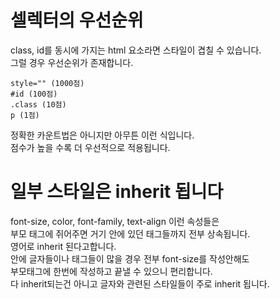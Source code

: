 # 셀렉터의 우선순위

class, id를 동시에 가지는 html 요소라면 스타일이 겹칠 수 있습니다.  
그럴 경우 우선순위가 존재합니다.  

```
style="" (1000점)
#id (100점)
.class (10점) 
p (1점) 
```  

정확한 카운트법은 아니지만 아무튼 이런 식입니다.  
점수가 높을 수록 더 우선적으로 적용됩니다.  

# 일부 스타일은 inherit 됩니다

font-size, color, font-family, text-align 이런 속성들은  
부모 태그에 쥐어주면 거기 안에 있던 태그들까지 전부 상속됩니다.  
영어로 inherit 된다고합니다.  
안에 글자들이나 태그들이 많을 경우 전부 font-size를 작성안해도  
부모태그에 한번에 작성하고 끝낼 수 있으니 편리합니다.  
다 inherit되는건 아니고 글자와 관련된 스타일들이 주로 inherit 됩니다.  